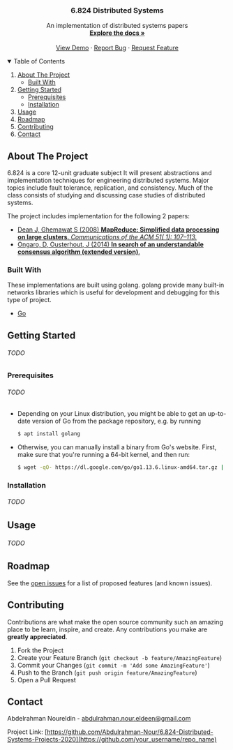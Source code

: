 <!-- PROJECT SHIELDS -->
<!--
*** I'm using markdown "reference style" links for readability.
*** Reference links are enclosed in brackets [ ] instead of parentheses ( ).
*** See the bottom of this document for the declaration of the reference variables
*** for contributors-url, forks-url, etc. This is an optional, concise syntax you may use.
*** https://www.markdownguide.org/basic-syntax/#reference-style-links

[![Contributors][contributors-shield]][contributors-url]
[![Forks][forks-shield]][forks-url]
[![Stargazers][stars-shield]][stars-url]
[![Issues][issues-shield]][issues-url]
[![MIT License][license-shield]][license-url]
[![LinkedIn][linkedin-shield]][linkedin-url]

-->

<!-- PROJECT LOGO -->
<p align="center">
<h3 align="center">6.824 Distributed Systems</h3>

  <p align="center">
    An implementation of distributed systems papers
    <br />
    <a href="https://github.com/Abdulrahman-Nour/6.824-Distributed-Systems-Projects-2020"><strong>Explore the docs »</strong></a>
    <br />
    <br />
    <a href="https://github.com/Abdulrahman-Nour/6.824-Distributed-Systems-Projects-2020">View Demo</a>
    ·
    <a href="https://github.com/Abdulrahman-Nour/6.824-Distributed-Systems-Projects-2020/issues">Report Bug</a>
    ·
    <a href="https://github.com/Abdulrahman-Nour/6.824-Distributed-Systems-Projects-2020/issues">Request Feature</a>
  </p>



<!-- TABLE OF CONTENTS -->
<details open="open">
  <summary>Table of Contents</summary>
  <ol>
    <li>
      <a href="#about-the-project">About The Project</a>
      <ul>
        <li><a href="#built-with">Built With</a></li>
      </ul>
    </li>
    <li>
      <a href="#getting-started">Getting Started</a>
      <ul>
        <li><a href="#prerequisites">Prerequisites</a></li>
        <li><a href="#installation">Installation</a></li>
      </ul>
    </li>
    <li><a href="#usage">Usage</a></li>
    <li><a href="#roadmap">Roadmap</a></li>
    <li><a href="#contributing">Contributing</a></li>
    <li><a href="#contact">Contact</a></li>
  </ol>
</details>



<!-- ABOUT THE PROJECT -->

## About The Project

6.824 is a core 12-unit graduate subject It will present abstractions and implementation techniques for engineering
distributed systems. Major topics include fault tolerance, replication, and consistency. Much of the class consists of
studying and discussing case studies of distributed systems.

The project includes implementation for the following 2 papers:

* [Dean J, Ghemawat S (2008) **MapReduce: Simplified data processing on large clusters**. *Communications of the ACM 51(
  1): 107–113.*](http://static.googleusercontent.com/media/research.google.com/en//archive/mapreduce-osdi04.pdf)
* [Ongaro, D, Ousterhout, J (2014) **In search of an understandable consensus algorithm (extended
  version)**.](https://pdos.csail.mit.edu/6.824/papers/raft-extended.pdf)

### Built With

These implementations are built using golang. golang provide many built-in networks libraries which is useful for
development and debugging for this type of project.

* [Go](https://golang.org)

<!-- GETTING STARTED -->

## Getting Started

###### TODO

### Prerequisites

###### TODO

* Depending on your Linux distribution, you might be able to get an up-to-date version of Go from the package
  repository, e.g. by running
  ```sh
  $ apt install golang
  ```

* Otherwise, you can manually install a binary from Go's website. First, make sure that you're running a 64-bit kernel,
  and then run:
  ```sh
  $ wget -qO- https://dl.google.com/go/go1.13.6.linux-amd64.tar.gz | sudo tar xz -C /usr/local
  ```

### Installation

###### TODO

<!-- USAGE EXAMPLES -->

## Usage

###### TODO

<!-- ROADMAP -->

## Roadmap

See the [open issues](https://github.com/Abdulrahman-Nour/6.824-Distributed-Systems-Projects-2020/issues) for a list of
proposed features (and known issues).



<!-- CONTRIBUTING -->

## Contributing

Contributions are what make the open source community such an amazing place to be learn, inspire, and create. Any
contributions you make are **greatly appreciated**.

1. Fork the Project
2. Create your Feature Branch (`git checkout -b feature/AmazingFeature`)
3. Commit your Changes (`git commit -m 'Add some AmazingFeature'`)
4. Push to the Branch (`git push origin feature/AmazingFeature`)
5. Open a Pull Request

<!-- CONTACT -->

## Contact

Abdelrahman Noureldin - [abdulrahman.nour.eldeen@gmail.com](mailto:abdulrahman.nour.eldeen@gmail.com)

Project
Link: [https://github.com/Abdulrahman-Nour/6.824-Distributed-Systems-Projects-2020](https://github.com/your_username/repo_name)



<!-- MARKDOWN LINKS & IMAGES -->
<!-- https://www.markdownguide.org/basic-syntax/#reference-style-links -->

[contributors-shield]: https://img.shields.io/github/contributors/othneildrew/Best-README-Template.svg?style=for-the-badge

[contributors-url]: https://github.com/othneildrew/Best-README-Template/graphs/contributors

[forks-shield]: https://img.shields.io/github/forks/othneildrew/Best-README-Template.svg?style=for-the-badge

[forks-url]: https://github.com/othneildrew/Best-README-Template/network/members

[stars-shield]: https://img.shields.io/github/stars/othneildrew/Best-README-Template.svg?style=for-the-badge

[stars-url]: https://github.com/othneildrew/Best-README-Template/stargazers

[issues-shield]: https://img.shields.io/github/issues/othneildrew/Best-README-Template.svg?style=for-the-badge

[issues-url]: https://github.com/othneildrew/Best-README-Template/issues

[license-shield]: https://img.shields.io/github/license/othneildrew/Best-README-Template.svg?style=for-the-badge

[license-url]: https://github.com/othneildrew/Best-README-Template/blob/master/LICENSE.txt

[linkedin-shield]: https://img.shields.io/badge/-LinkedIn-black.svg?style=for-the-badge&logo=linkedin&colorB=555

[linkedin-url]: https://linkedin.com/in/othneildrew

[product-screenshot]: images/screenshot.png